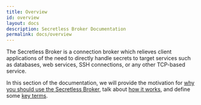 ```yaml
---
title: Overview
id: overview
layout: docs
description: Secretless Broker Documentation
permalink: docs/overview
---
```


The Secretless Broker is a connection broker which relieves client applications of the need
to directly handle secrets to target services such as databases, web services, SSH
connections, or any other TCP-based service.

In this section of the documentation, we will provide the motivation for
[why you should use the Secretless Broker](/docs/overview/why_secretless.html), talk about [how it works](/docs/overview/how_it_works.html),
and define some [key terms](/docs/overview/key_terms.html).
